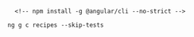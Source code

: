<!-- startup terminal -->
      <!-- npm install -g @angular/cli --no-strict -->
      
<!-- ng g c no test -->
    ng g c recipes --skip-tests
